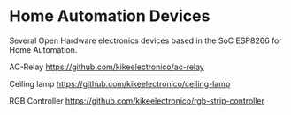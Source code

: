 # Home Automation Devices


Several Open Hardware electronics devices based in the SoC ESP8266 for Home Automation.

AC-Relay https://github.com/kikeelectronico/ac-relay

Ceiling lamp https://github.com/kikeelectronico/ceiling-lamp

RGB Controller https://github.com/kikeelectronico/rgb-strip-controller

